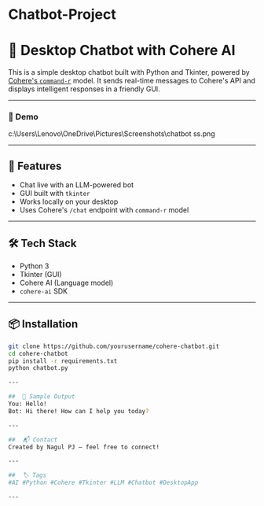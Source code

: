 # Chatbot-Project
# 🧠 Desktop Chatbot with Cohere AI

This is a simple desktop chatbot built with Python and Tkinter, powered by [Cohere's `command-r`](https://docs.cohere.com) model. It sends real-time messages to Cohere's API and displays intelligent responses in a friendly GUI.

---

### 📸 Demo
c:\Users\Lenovo\OneDrive\Pictures\Screenshots\chatbot ss.png

---

## 🚀 Features

- Chat live with an LLM-powered bot
- GUI built with `tkinter`
- Works locally on your desktop
- Uses Cohere's `/chat` endpoint with `command-r` model

---

## 🛠️ Tech Stack

- Python 3
- Tkinter (GUI)
- Cohere AI (Language model)
- `cohere-ai` SDK

---

## 📦 Installation

```bash
git clone https://github.com/yourusername/cohere-chatbot.git
cd cohere-chatbot
pip install -r requirements.txt
python chatbot.py

---

##  🧠 Sample Output
You: Hello!
Bot: Hi there! How can I help you today?

---

##  📬 Contact
Created by Nagul PJ — feel free to connect!

---

##  🏷️ Tags
#AI #Python #Cohere #Tkinter #LLM #Chatbot #DesktopApp

---




